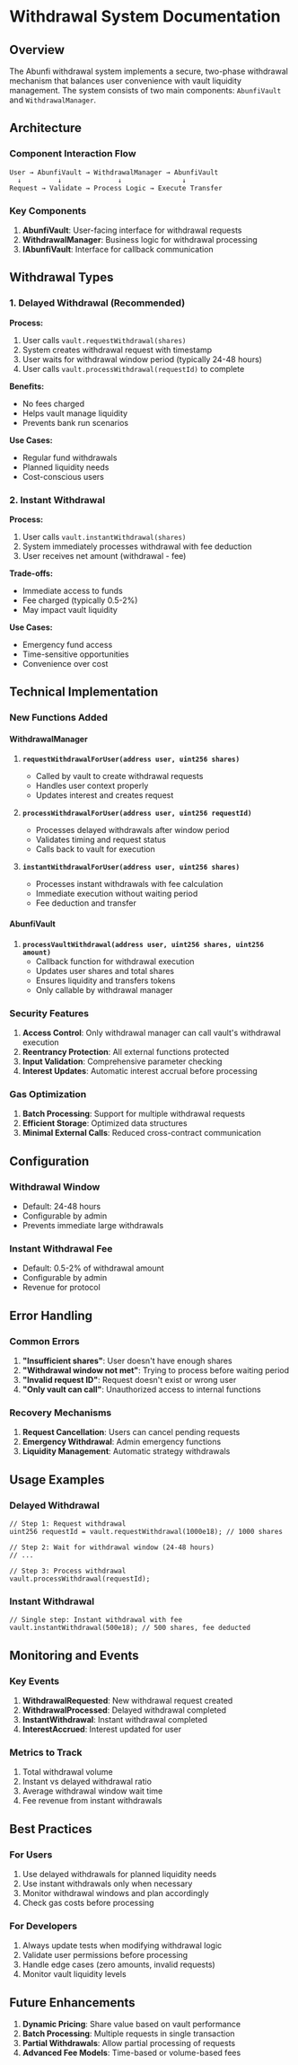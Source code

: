# Withdrawal System Documentation

## Overview

The Abunfi withdrawal system implements a secure, two-phase withdrawal mechanism that balances user convenience with vault liquidity management. The system consists of two main components: `AbunfiVault` and `WithdrawalManager`.

## Architecture

### Component Interaction Flow

```
User → AbunfiVault → WithdrawalManager → AbunfiVault
  ↓         ↓              ↓               ↓
Request → Validate → Process Logic → Execute Transfer
```

### Key Components

1. **AbunfiVault**: User-facing interface for withdrawal requests
2. **WithdrawalManager**: Business logic for withdrawal processing
3. **IAbunfiVault**: Interface for callback communication

## Withdrawal Types

### 1. Delayed Withdrawal (Recommended)

**Process:**
1. User calls `vault.requestWithdrawal(shares)`
2. System creates withdrawal request with timestamp
3. User waits for withdrawal window period (typically 24-48 hours)
4. User calls `vault.processWithdrawal(requestId)` to complete

**Benefits:**
- No fees charged
- Helps vault manage liquidity
- Prevents bank run scenarios

**Use Cases:**
- Regular fund withdrawals
- Planned liquidity needs
- Cost-conscious users

### 2. Instant Withdrawal

**Process:**
1. User calls `vault.instantWithdrawal(shares)`
2. System immediately processes withdrawal with fee deduction
3. User receives net amount (withdrawal - fee)

**Trade-offs:**
- Immediate access to funds
- Fee charged (typically 0.5-2%)
- May impact vault liquidity

**Use Cases:**
- Emergency fund access
- Time-sensitive opportunities
- Convenience over cost

## Technical Implementation

### New Functions Added

#### WithdrawalManager

1. **`requestWithdrawalForUser(address user, uint256 shares)`**
   - Called by vault to create withdrawal requests
   - Handles user context properly
   - Updates interest and creates request

2. **`processWithdrawalForUser(address user, uint256 requestId)`**
   - Processes delayed withdrawals after window period
   - Validates timing and request status
   - Calls back to vault for execution

3. **`instantWithdrawalForUser(address user, uint256 shares)`**
   - Processes instant withdrawals with fee calculation
   - Immediate execution without waiting period
   - Fee deduction and transfer

#### AbunfiVault

1. **`processVaultWithdrawal(address user, uint256 shares, uint256 amount)`**
   - Callback function for withdrawal execution
   - Updates user shares and total shares
   - Ensures liquidity and transfers tokens
   - Only callable by withdrawal manager

### Security Features

1. **Access Control**: Only withdrawal manager can call vault's withdrawal execution
2. **Reentrancy Protection**: All external functions protected
3. **Input Validation**: Comprehensive parameter checking
4. **Interest Updates**: Automatic interest accrual before processing

### Gas Optimization

1. **Batch Processing**: Support for multiple withdrawal requests
2. **Efficient Storage**: Optimized data structures
3. **Minimal External Calls**: Reduced cross-contract communication

## Configuration

### Withdrawal Window
- Default: 24-48 hours
- Configurable by admin
- Prevents immediate large withdrawals

### Instant Withdrawal Fee
- Default: 0.5-2% of withdrawal amount
- Configurable by admin
- Revenue for protocol

## Error Handling

### Common Errors

1. **"Insufficient shares"**: User doesn't have enough shares
2. **"Withdrawal window not met"**: Trying to process before waiting period
3. **"Invalid request ID"**: Request doesn't exist or wrong user
4. **"Only vault can call"**: Unauthorized access to internal functions

### Recovery Mechanisms

1. **Request Cancellation**: Users can cancel pending requests
2. **Emergency Withdrawal**: Admin emergency functions
3. **Liquidity Management**: Automatic strategy withdrawals

## Usage Examples

### Delayed Withdrawal

```solidity
// Step 1: Request withdrawal
uint256 requestId = vault.requestWithdrawal(1000e18); // 1000 shares

// Step 2: Wait for withdrawal window (24-48 hours)
// ...

// Step 3: Process withdrawal
vault.processWithdrawal(requestId);
```

### Instant Withdrawal

```solidity
// Single step: Instant withdrawal with fee
vault.instantWithdrawal(500e18); // 500 shares, fee deducted
```

## Monitoring and Events

### Key Events

1. **WithdrawalRequested**: New withdrawal request created
2. **WithdrawalProcessed**: Delayed withdrawal completed
3. **InstantWithdrawal**: Instant withdrawal completed
4. **InterestAccrued**: Interest updated for user

### Metrics to Track

1. Total withdrawal volume
2. Instant vs delayed withdrawal ratio
3. Average withdrawal window wait time
4. Fee revenue from instant withdrawals

## Best Practices

### For Users

1. Use delayed withdrawals for planned liquidity needs
2. Use instant withdrawals only when necessary
3. Monitor withdrawal windows and plan accordingly
4. Check gas costs before processing

### For Developers

1. Always update tests when modifying withdrawal logic
2. Validate user permissions before processing
3. Handle edge cases (zero amounts, invalid requests)
4. Monitor vault liquidity levels

## Future Enhancements

1. **Dynamic Pricing**: Share value based on vault performance
2. **Batch Processing**: Multiple requests in single transaction
3. **Partial Withdrawals**: Allow partial processing of requests
4. **Advanced Fee Models**: Time-based or volume-based fees
